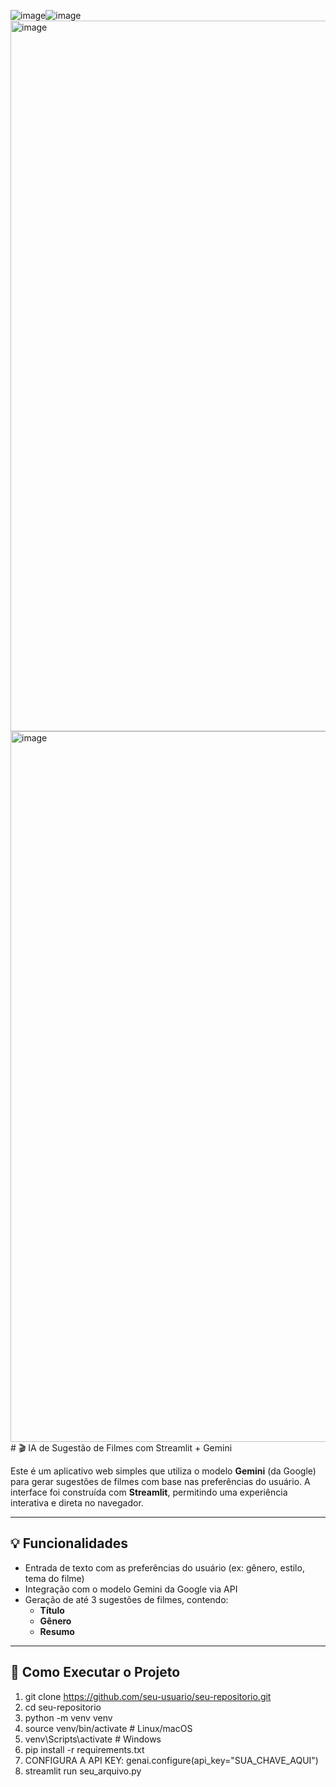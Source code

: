 ![image](https://github.com/user-attachments/assets/73415a18-8d37-4e85-ad05-39b228264cc8)![image](https://github.com/user-attachments/assets/73415a18-8d37-4e85-ad05-39b228264cc8)<img width="1137" alt="image" src="https://github.com/user-attachments/assets/0096b5b8-e8ea-460c-995a-bf1c002d287d" /><img width="1137" alt="image" src="https://github.com/user-attachments/assets/0096b5b8-e8ea-460c-995a-bf1c002d287d" /># 🎬 IA de Sugestão de Filmes com Streamlit + Gemini

Este é um aplicativo web simples que utiliza o modelo **Gemini** (da Google) para gerar sugestões de filmes com base nas preferências do usuário. A interface foi construída com **Streamlit**, permitindo uma experiência interativa e direta no navegador.

---

## 💡 Funcionalidades

- Entrada de texto com as preferências do usuário (ex: gênero, estilo, tema do filme)
- Integração com o modelo Gemini da Google via API
- Geração de até 3 sugestões de filmes, contendo:
  - **Título**
  - **Gênero**
  - **Resumo**

---

## 🚀 Como Executar o Projeto

1. git clone https://github.com/seu-usuario/seu-repositorio.git
2. cd seu-repositorio
3. python -m venv venv
4. source venv/bin/activate  # Linux/macOS
5. venv\Scripts\activate     # Windows
6. pip install -r requirements.txt
7. CONFIGURA A API KEY:
genai.configure(api_key="SUA_CHAVE_AQUI")
8. streamlit run seu_arquivo.py
